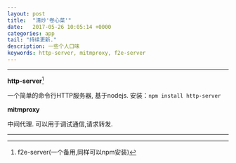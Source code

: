 ```yaml
---
layout: post
title:  "清炒'卷心菜'"
date:   2017-05-26 10:05:14 +0000
categories: app
tail: "持续更新."
description: 一些个人口味
keywords: http-server, mitmproxy, f2e-server
---
```

---
**http-server**[^foot1]

一个简单的命令行HTTP服务器, 基于nodejs.
    安装：`npm install http-server`

**mitmproxy**

中间代理. 可以用于调试通信,请求转发.


---
[^foot1]: f2e-server(一个备用,同样可以npm安装)
